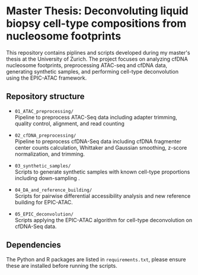 # Master Thesis: Deconvoluting liquid biopsy cell-type compositions from nucleosome footprints

This repository contains piplines and scripts developed during my master's thesis at the University of Zurich. The project focuses on analyzing cfDNA nucleosome footprints, preprocessing ATAC-seq and cfDNA data, generating synthetic samples, and performing cell-type deconvolution using the EPIC-ATAC framework.

## Repository structure

- `01_ATAC_preprocessing/`  
  Pipeline to preprocess ATAC-Seq data including adapter trimming, quality control, alignment, and read counting

- `02_cfDNA_preprocessing/`  
  Pipeline to preprocess cfDNA-Seq data including cfDNA fragmenter center counts calculation, Whittaker and Gaussian smoothing, z-score normalization, and trimming. 

- `03_synthetic_samples/`  
  Scripts to generate synthetic samples with known cell-type proportions including down-sampling .

- `04_DA_and_reference_building/`  
  Scripts for pairwise differential accessibility analysis and new reference building for EPIC-ATAC.

- `05_EPIC_deconvolution/`  
  Scripts applying the EPIC-ATAC algorithm for cell-type deconvolution on cfDNA-Seq data.

## Dependencies

The Python and R packages are listed in `requirements.txt`, please ensure these are installed before running the scripts.
